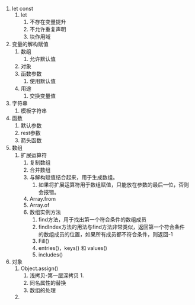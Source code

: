 1. let  const
    1. let
        1. 不存在变量提升
        2. 不允许重复声明
        3. 块作用域
2. 变量的解构赋值
    1. 数组
        1. 允许默认值
    2. 对象
    3. 函数参数
        1. 使用默认值
    4. 用途
        1. 交换变量值
3. 字符串
    1. 模板字符串
4. 函数
    1. 默认参数
    2. rest参数
    3. 箭头函数
5. 数组
    1. 扩展运算符
        1. 复制数组
        2. 合并数组
        3. 与解构赋值结合起来，用于生成数组。
            1. 如果将扩展运算符用于数组赋值，只能放在参数的最后一位，否则会报错。
        4. Array.from
        5. Array.of
        6. 数组实例方法
            1. find方法，用于找出第一个符合条件的数组成员
            2. findIndex方法的用法与find方法非常类似，返回第一个符合条件的数组成员的位置，如果所有成员都不符合条件，则返回-1
            3. Fill()
            4. entries()，keys() 和 values()
            5. includes()
6. 对象
    1. Object.assign()
        1. 浅拷贝-第一层深拷贝
            1.
        2. 同名属性的替换
        3. 数组的处理
    2.

